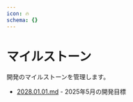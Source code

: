 ```yaml
---
icon: 🔥
schema: {}
---
```


# マイルストーン

開発のマイルストーンを管理します。

- [2028.01.01.md](2028.01.01.md) - 2025年5月の開発目標